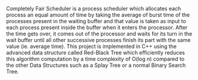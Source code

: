 Completely Fair Scheduler is a process scheduler which allocates each process an equal amount of time by taking the average of burst time of the processes present in the waiting buffer and that value is taken as input to each process present inside the buffer when it enters the processor. After the time gets over, it comes out of the processor and waits for its turn in the wait buffer until all other successive processes finish its part with the same value (ie. average time).
This project is implemented in C++ using the advanced data structure called Red-Black Tree which efficiently reduces this algorithm computation by a time complexity of O(log n) compared to the other Data Structures such as a Splay Tree or a normal Binary Search Tree.
